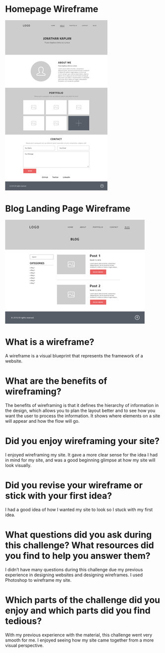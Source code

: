 # Homepage Wireframe

![index](/week-2/imgs/wireframe-index.png "index")


# Blog Landing Page Wireframe

![blog-index](/week-2/imgs/wireframe-blog-index.png "blog-index")


# What is a wireframe?

A wireframe is a visual blueprint that represents the framework of a website. 


# What are the benefits of wireframing?

The benefits of wireframing is that it defines the hierarchy of information in the design, which allows you to plan the layout better and to see how you want the user to process the information. It shows where elements on a site will appear and how the flow will go.


# Did you enjoy wireframing your site?

I enjoyed wireframing my site. It gave a more clear sense for the idea I had in mind for my site, and was a good beginning glimpse at how my site will look visually.


# Did you revise your wireframe or stick with your first idea?

I had a good idea of how I wanted my site to look so I stuck with my first idea.


# What questions did you ask during this challenge? What resources did you find to help you answer them?

I didn’t have many questions during this challenge due my previous experience in designing websites and designing wireframes. I used Photoshop to wireframe my site.


# Which parts of the challenge did you enjoy and which parts did you find tedious?

With my previous experience with the material, this challenge went very smooth for me. I enjoyed seeing how my site came together from a more visual perspective.
